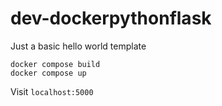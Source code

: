 # dev-dockerpythonflask
Just a basic hello world template

```
docker compose build
docker compose up
```

Visit `localhost:5000`
